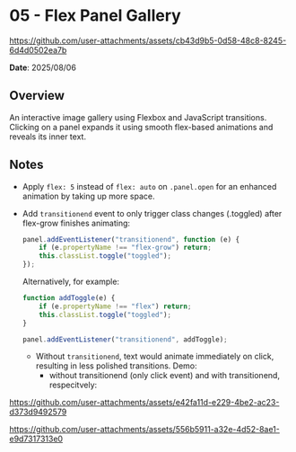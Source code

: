 # 05 - Flex Panel Gallery

https://github.com/user-attachments/assets/cb43d9b5-0d58-48c8-8245-6d4d0502ea7b

**Date**: 2025/08/06

## Overview

An interactive image gallery using Flexbox and JavaScript transitions. Clicking on a panel expands it using smooth flex-based animations and reveals its inner text.

## Notes

-   Apply `flex: 5` instead of `flex: auto` on `.panel.open` for an enhanced animation by taking up more space.
-   Add `transitionend` event to only trigger class changes (.toggled) after flex-grow finishes animating:

    ```js
    panel.addEventListener("transitionend", function (e) {
        if (e.propertyName !== "flex-grow") return;
        this.classList.toggle("toggled");
    });
    ```

    Alternatively, for example:

    ```js
    function addToggle(e) {
        if (e.propertyName !== "flex") return;
        this.classList.toggle("toggled");
    }

    panel.addEventListener("transitionend", addToggle);
    ```

    -   Without `transitionend`, text would animate immediately on click, resulting in less polished transitions. Demo:
        - without transitionend (only click event) and with transitionend, respecitvely:

https://github.com/user-attachments/assets/e42fa11d-e229-4be2-ac23-d373d9492579


        
https://github.com/user-attachments/assets/556b5911-a32e-4d52-8ae1-e9d7317313e0

